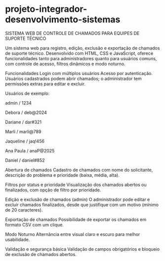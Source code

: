 # projeto-integrador-desenvolvimento-sistemas
SISTEMA WEB DE CONTROLE DE CHAMADOS PARA EQUIPES DE SUPORTE TÉCNICO

Um sistema web para registro, edição, exclusão e exportação de chamados de suporte técnico. Desenvolvido com HTML, CSS e JavaScript, oferece funcionalidades tanto para administradores quanto para usuários comuns, com controle de acesso, filtros dinâmicos e modo noturno.

Funcionalidades
Login com múltiplos usuários
Acesso por autenticação. Usuários cadastrados podem abrir chamados; o administrador tem permissões extras para editar e excluir.

Usuários de exemplo:

admin / 1234

Debora / deb@2024

Dariane / dar#321

Marli / marli@789

Jaqueline / jaq!456

Ana Paula / anaP@2025

Daniel / daniel#852

Abertura de chamados
Cadastro de chamados com nome do solicitante, descrição do problema e prioridade (baixa, média, alta).

Filtros por status e prioridade
Visualização dos chamados abertos ou finalizados, com opção de filtro por prioridade.

Edição e exclusão de chamados (admin)
O administrador pode editar e excluir chamados finalizados, desde que justifique com um motivo (mínimo de 20 caracteres).

Exportação de chamados
Possibilidade de exportar os chamados em formato CSV com um clique.

Modo Noturno
Alternância entre visual claro e escuro para melhor usabilidade.

Validação e segurança básica
Validação de campos obrigatórios e bloqueio de exclusão de chamados abertos.
